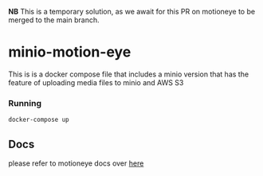 **NB** This is a temporary solution, as we await for this PR on motioneye to be merged to the main branch.

# minio-motion-eye

This is is a docker compose file that includes a minio version that has the feature of uploading media files to minio and AWS S3

### Running

`docker-compose up`

## Docs

please refer to motioneye docs over [here](https://github.com/ccrisan/motioneye/wiki)